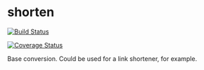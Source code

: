 # shorten
[![Build Status](https://travis-ci.org/ICJIA/bijective-link-shortener.svg?branch=master)](https://travis-ci.org/ICJIA/bijective-link-shortener)

[![Coverage Status](https://coveralls.io/repos/github/ICJIA/bijective-link-shortener/badge.svg?branch=master)](https://coveralls.io/github/ICJIA/bijective-link-shortener?branch=master)

Base conversion. Could be used for a link shortener, for example.
